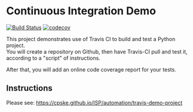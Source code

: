 Continuous Integration Demo
============================

[![Build Status](https://travis-ci.com/ZEZAY/demo-pyci.svg?branch=master)](https://travis-ci.com/ZEZAY/demo-pyci)
[![codecov](https://codecov.io/gh/ZEZAY/demo-pyci/branch/master/graph/badge.svg)](https://codecov.io/gh/ZEZAY/demo-pyci)

This project demonstrates use of Travis CI to build and test a Python project.  
You will create a repository on Github, then have Travis-CI pull and test it,
according to a "script" of instructions.

After that, you will add an online code coverage report for your tests.

## Instructions

Please see: https://cpske.github.io/ISP/automation/travis-demo-project


